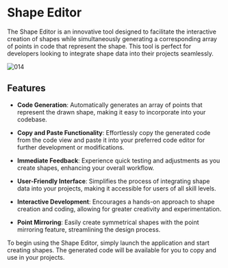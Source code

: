 # Shape Editor

The Shape Editor is an innovative tool designed to facilitate the interactive creation of shapes while simultaneously generating a corresponding array of points in code that represent the shape. This tool is perfect for developers looking to integrate shape data into their projects seamlessly.


![014](https://github.com/user-attachments/assets/dc4693c4-4ce4-4f56-96ac-c7f393634e39)


## Features

- **Code Generation**: Automatically generates an array of points that represent the drawn shape, making it easy to incorporate into your codebase.
  
- **Copy and Paste Functionality**: Effortlessly copy the generated code from the code view and paste it into your preferred code editor for further development or modifications.

- **Immediate Feedback**: Experience quick testing and adjustments as you create shapes, enhancing your overall workflow.

- **User-Friendly Interface**: Simplifies the process of integrating shape data into your projects, making it accessible for users of all skill levels.

- **Interactive Development**: Encourages a hands-on approach to shape creation and coding, allowing for greater creativity and experimentation.

- **Point Mirroring**: Easily create symmetrical shapes with the point mirroring feature, streamlining the design process.

To begin using the Shape Editor, simply launch the application and start creating shapes. The generated code will be available for you to copy and use in your projects.
